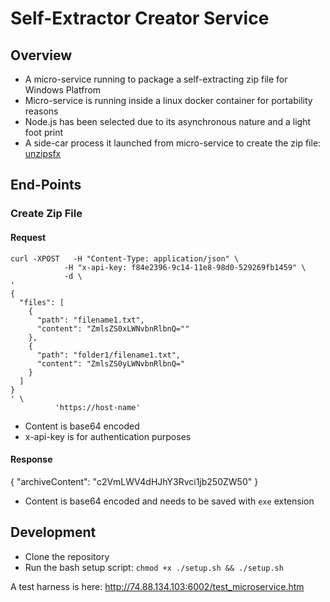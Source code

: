 # Self-Extractor Creator Service

## Overview

* A micro-service running to package a self-extracting zip file for Windows Platfrom
* Micro-service is running inside a linux docker container for portability reasons
* Node.js has been selected due to its asynchronous nature and a light foot print
* A side-car process it launched from micro-service to create the zip file: [unzipsfx](http://infozip.sourceforge.net/)

## End-Points

### Create Zip File

#### Request

```
curl -XPOST   -H "Content-Type: application/json" \
            -H "x-api-key: f84e2396-9c14-11e8-98d0-529269fb1459" \
            -d \
'
{
  "files": [
    {
      "path": "filename1.txt",
      "content": "ZmlsZS0xLWNvbnRlbnQ=""
    },
    {
      "path": "folder1/filename1.txt",
      "content": "ZmlsZS0yLWNvbnRlbnQ="
    }
  ]
}
' \
          'https://host-name'
```

* Content is base64 encoded
* x-api-key is for authentication purposes

#### Response

{
  "archiveContent": "c2VmLWV4dHJhY3Rvci1jb250ZW50"
}

* Content is base64 encoded and needs to be saved with `exe` extension

## Development

* Clone the repository
* Run the bash setup script: `chmod +x ./setup.sh && ./setup.sh`


A test harness is here:
http://74.88.134.103:6002/test_microservice.htm
